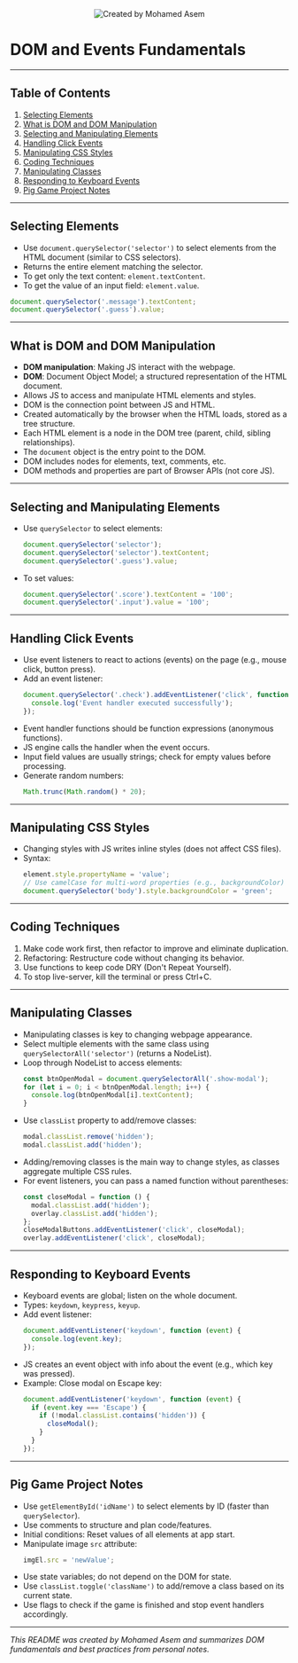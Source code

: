 <div align="center">
  <img src="https://img.shields.io/badge/Created%20by-Mohamed%20Asem-blueviolet?style=for-the-badge" alt="Created by Mohamed Asem" />
</div>

# DOM and Events Fundamentals

---

## Table of Contents

1. [Selecting Elements](#selecting-elements)
2. [What is DOM and DOM Manipulation](#what-is-dom-and-dom-manipulation)
3. [Selecting and Manipulating Elements](#selecting-and-manipulating-elements)
4. [Handling Click Events](#handling-click-events)
5. [Manipulating CSS Styles](#manipulating-css-styles)
6. [Coding Techniques](#coding-techniques)
7. [Manipulating Classes](#manipulating-classes)
8. [Responding to Keyboard Events](#responding-to-keyboard-events)
9. [Pig Game Project Notes](#pig-game-project-notes)

---

## Selecting Elements

- Use `document.querySelector('selector')` to select elements from the HTML document (similar to CSS selectors).
- Returns the entire element matching the selector.
- To get only the text content: `element.textContent`.
- To get the value of an input field: `element.value`.

```js
document.querySelector('.message').textContent;
document.querySelector('.guess').value;
```

---

## What is DOM and DOM Manipulation

- **DOM manipulation**: Making JS interact with the webpage.
- **DOM**: Document Object Model; a structured representation of the HTML document.
- Allows JS to access and manipulate HTML elements and styles.
- DOM is the connection point between JS and HTML.
- Created automatically by the browser when the HTML loads, stored as a tree structure.
- Each HTML element is a node in the DOM tree (parent, child, sibling relationships).
- The `document` object is the entry point to the DOM.
- DOM includes nodes for elements, text, comments, etc.
- DOM methods and properties are part of Browser APIs (not core JS).

---

## Selecting and Manipulating Elements

- Use `querySelector` to select elements:
  ```js
  document.querySelector('selector');
  document.querySelector('selector').textContent;
  document.querySelector('.guess').value;
  ```
- To set values:
  ```js
  document.querySelector('.score').textContent = '100';
  document.querySelector('.input').value = '100';
  ```

---

## Handling Click Events

- Use event listeners to react to actions (events) on the page (e.g., mouse click, button press).
- Add an event listener:
  ```js
  document.querySelector('.check').addEventListener('click', function () {
    console.log('Event handler executed successfully');
  });
  ```
- Event handler functions should be function expressions (anonymous functions).
- JS engine calls the handler when the event occurs.
- Input field values are usually strings; check for empty values before processing.
- Generate random numbers:
  ```js
  Math.trunc(Math.random() * 20);
  ```

---

## Manipulating CSS Styles

- Changing styles with JS writes inline styles (does not affect CSS files).
- Syntax:
  ```js
  element.style.propertyName = 'value';
  // Use camelCase for multi-word properties (e.g., backgroundColor)
  document.querySelector('body').style.backgroundColor = 'green';
  ```

---

## Coding Techniques

1. Make code work first, then refactor to improve and eliminate duplication.
2. Refactoring: Restructure code without changing its behavior.
3. Use functions to keep code DRY (Don't Repeat Yourself).
4. To stop live-server, kill the terminal or press Ctrl+C.

---

## Manipulating Classes

- Manipulating classes is key to changing webpage appearance.
- Select multiple elements with the same class using `querySelectorAll('selector')` (returns a NodeList).
- Loop through NodeList to access elements:
  ```js
  const btnOpenModal = document.querySelectorAll('.show-modal');
  for (let i = 0; i < btnOpenModal.length; i++) {
    console.log(btnOpenModal[i].textContent);
  }
  ```
- Use `classList` property to add/remove classes:
  ```js
  modal.classList.remove('hidden');
  modal.classList.add('hidden');
  ```
- Adding/removing classes is the main way to change styles, as classes aggregate multiple CSS rules.
- For event listeners, you can pass a named function without parentheses:
  ```js
  const closeModal = function () {
    modal.classList.add('hidden');
    overlay.classList.add('hidden');
  };
  closeModalButtons.addEventListener('click', closeModal);
  overlay.addEventListener('click', closeModal);
  ```

---

## Responding to Keyboard Events

- Keyboard events are global; listen on the whole document.
- Types: `keydown`, `keypress`, `keyup`.
- Add event listener:
  ```js
  document.addEventListener('keydown', function (event) {
    console.log(event.key);
  });
  ```
- JS creates an event object with info about the event (e.g., which key was pressed).
- Example: Close modal on Escape key:
  ```js
  document.addEventListener('keydown', function (event) {
    if (event.key === 'Escape') {
      if (!modal.classList.contains('hidden')) {
        closeModal();
      }
    }
  });
  ```

---

## Pig Game Project Notes

- Use `getElementById('idName')` to select elements by ID (faster than `querySelector`).
- Use comments to structure and plan code/features.
- Initial conditions: Reset values of all elements at app start.
- Manipulate image `src` attribute:
  ```js
  imgEl.src = 'newValue';
  ```
- Use state variables; do not depend on the DOM for state.
- Use `classList.toggle('className')` to add/remove a class based on its current state.
- Use flags to check if the game is finished and stop event handlers accordingly.

---

_This README was created by Mohamed Asem and summarizes DOM fundamentals and best practices from personal notes._

